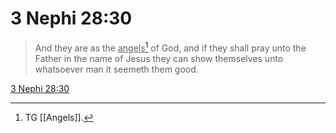 # 3 Nephi 28:30

> And they are as the <u>angels</u>[^a] of God, and if they shall pray unto the Father in the name of Jesus they can show themselves unto whatsoever man it seemeth them good.

[3 Nephi 28:30](https://www.churchofjesuschrist.org/study/scriptures/bofm/3-ne/28?lang=eng&id=p30#p30)


[^a]: TG [[Angels]].
